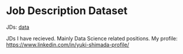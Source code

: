 # Job Description Dataset

JDs: [data](./data)  

JDs I have recieved. Mainly Data Science related positions. My profile: https://www.linkedin.com/in/yuki-shimada-profile/  
